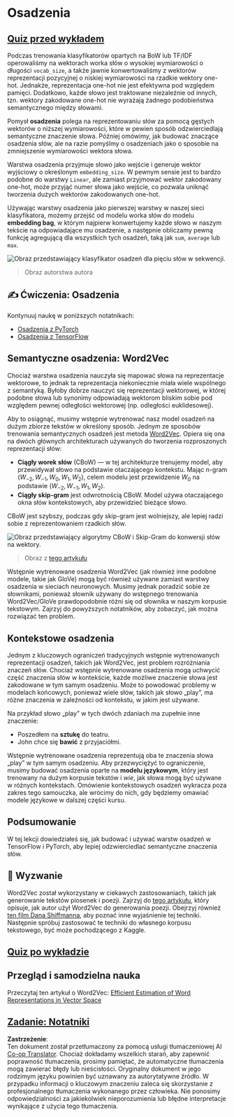 <!--
CO_OP_TRANSLATOR_METADATA:
{
  "original_hash": "e40b47ac3fd48f71304ede1474e66293",
  "translation_date": "2025-08-24T10:13:41+00:00",
  "source_file": "lessons/5-NLP/14-Embeddings/README.md",
  "language_code": "pl"
}
-->
# Osadzenia

## [Quiz przed wykładem](https://red-field-0a6ddfd03.1.azurestaticapps.net/quiz/114)

Podczas trenowania klasyfikatorów opartych na BoW lub TF/IDF operowaliśmy na wektorach worka słów o wysokiej wymiarowości o długości `vocab_size`, a także jawnie konwertowaliśmy z wektorów reprezentacji pozycyjnej o niskiej wymiarowości na rzadkie wektory one-hot. Jednakże, reprezentacja one-hot nie jest efektywna pod względem pamięci. Dodatkowo, każde słowo jest traktowane niezależnie od innych, tzn. wektory zakodowane one-hot nie wyrażają żadnego podobieństwa semantycznego między słowami.

Pomysł **osadzenia** polega na reprezentowaniu słów za pomocą gęstych wektorów o niższej wymiarowości, które w pewien sposób odzwierciedlają semantyczne znaczenie słowa. Później omówimy, jak budować znaczące osadzenia słów, ale na razie pomyślmy o osadzeniach jako o sposobie na zmniejszenie wymiarowości wektora słowa.

Warstwa osadzenia przyjmuje słowo jako wejście i generuje wektor wyjściowy o określonym `embedding_size`. W pewnym sensie jest to bardzo podobne do warstwy `Linear`, ale zamiast przyjmować wektor zakodowany one-hot, może przyjąć numer słowa jako wejście, co pozwala uniknąć tworzenia dużych wektorów zakodowanych one-hot.

Używając warstwy osadzenia jako pierwszej warstwy w naszej sieci klasyfikatora, możemy przejść od modelu worka słów do modelu **embedding bag**, w którym najpierw konwertujemy każde słowo w naszym tekście na odpowiadające mu osadzenie, a następnie obliczamy pewną funkcję agregującą dla wszystkich tych osadzeń, taką jak `sum`, `average` lub `max`.  

![Obraz przedstawiający klasyfikator osadzeń dla pięciu słów w sekwencji.](../../../../../lessons/5-NLP/14-Embeddings/images/embedding-classifier-example.png)

> Obraz autorstwa autora

## ✍️ Ćwiczenia: Osadzenia

Kontynuuj naukę w poniższych notatnikach:
* [Osadzenia z PyTorch](../../../../../lessons/5-NLP/14-Embeddings/EmbeddingsPyTorch.ipynb)
* [Osadzenia z TensorFlow](../../../../../lessons/5-NLP/14-Embeddings/EmbeddingsTF.ipynb)

## Semantyczne osadzenia: Word2Vec

Chociaż warstwa osadzenia nauczyła się mapować słowa na reprezentacje wektorowe, to jednak ta reprezentacja niekoniecznie miała wiele wspólnego z semantyką. Byłoby dobrze nauczyć się reprezentacji wektorowej, w której podobne słowa lub synonimy odpowiadają wektorom bliskim sobie pod względem pewnej odległości wektorowej (np. odległości euklidesowej).

Aby to osiągnąć, musimy wstępnie wytrenować nasz model osadzeń na dużym zbiorze tekstów w określony sposób. Jednym ze sposobów trenowania semantycznych osadzeń jest metoda [Word2Vec](https://en.wikipedia.org/wiki/Word2vec). Opiera się ona na dwóch głównych architekturach używanych do tworzenia rozproszonych reprezentacji słów:

 - **Ciągły worek słów** (CBoW) — w tej architekturze trenujemy model, aby przewidywał słowo na podstawie otaczającego kontekstu. Mając n-gram $(W_{-2},W_{-1},W_0,W_1,W_2)$, celem modelu jest przewidzenie $W_0$ na podstawie $(W_{-2},W_{-1},W_1,W_2)$.
 - **Ciągły skip-gram** jest odwrotnością CBoW. Model używa otaczającego okna słów kontekstowych, aby przewidzieć bieżące słowo.

CBoW jest szybszy, podczas gdy skip-gram jest wolniejszy, ale lepiej radzi sobie z reprezentowaniem rzadkich słów.

![Obraz przedstawiający algorytmy CBoW i Skip-Gram do konwersji słów na wektory.](../../../../../lessons/5-NLP/14-Embeddings/images/example-algorithms-for-converting-words-to-vectors.png)

> Obraz z [tego artykułu](https://arxiv.org/pdf/1301.3781.pdf)

Wstępnie wytrenowane osadzenia Word2Vec (jak również inne podobne modele, takie jak GloVe) mogą być również używane zamiast warstwy osadzenia w sieciach neuronowych. Musimy jednak poradzić sobie ze słownikami, ponieważ słownik używany do wstępnego trenowania Word2Vec/GloVe prawdopodobnie różni się od słownika w naszym korpusie tekstowym. Zajrzyj do powyższych notatników, aby zobaczyć, jak można rozwiązać ten problem.

## Kontekstowe osadzenia

Jednym z kluczowych ograniczeń tradycyjnych wstępnie wytrenowanych reprezentacji osadzeń, takich jak Word2Vec, jest problem rozróżniania znaczeń słów. Chociaż wstępnie wytrenowane osadzenia mogą uchwycić część znaczenia słów w kontekście, każde możliwe znaczenie słowa jest zakodowane w tym samym osadzeniu. Może to powodować problemy w modelach końcowych, ponieważ wiele słów, takich jak słowo „play”, ma różne znaczenia w zależności od kontekstu, w jakim jest używane.

Na przykład słowo „play” w tych dwóch zdaniach ma zupełnie inne znaczenie:

- Poszedłem na **sztukę** do teatru.
- John chce się **bawić** z przyjaciółmi.

Wstępnie wytrenowane osadzenia reprezentują oba te znaczenia słowa „play” w tym samym osadzeniu. Aby przezwyciężyć to ograniczenie, musimy budować osadzenia oparte na **modelu językowym**, który jest trenowany na dużym korpusie tekstów i *wie*, jak słowa mogą być używane w różnych kontekstach. Omówienie kontekstowych osadzeń wykracza poza zakres tego samouczka, ale wrócimy do nich, gdy będziemy omawiać modele językowe w dalszej części kursu.

## Podsumowanie

W tej lekcji dowiedziałeś się, jak budować i używać warstw osadzeń w TensorFlow i PyTorch, aby lepiej odzwierciedlać semantyczne znaczenia słów.

## 🚀 Wyzwanie

Word2Vec został wykorzystany w ciekawych zastosowaniach, takich jak generowanie tekstów piosenek i poezji. Zajrzyj do [tego artykułu](https://www.politetype.com/blog/word2vec-color-poems), który opisuje, jak autor użył Word2Vec do generowania poezji. Obejrzyj również [ten film Dana Shiffmanna](https://www.youtube.com/watch?v=LSS_bos_TPI&ab_channel=TheCodingTrain), aby poznać inne wyjaśnienie tej techniki. Następnie spróbuj zastosować te techniki do własnego korpusu tekstowego, być może pochodzącego z Kaggle.

## [Quiz po wykładzie](https://red-field-0a6ddfd03.1.azurestaticapps.net/quiz/214)

## Przegląd i samodzielna nauka

Przeczytaj ten artykuł o Word2Vec: [Efficient Estimation of Word Representations in Vector Space](https://arxiv.org/pdf/1301.3781.pdf)

## [Zadanie: Notatniki](assignment.md)

**Zastrzeżenie**:  
Ten dokument został przetłumaczony za pomocą usługi tłumaczeniowej AI [Co-op Translator](https://github.com/Azure/co-op-translator). Chociaż dokładamy wszelkich starań, aby zapewnić poprawność tłumaczenia, prosimy pamiętać, że automatyczne tłumaczenia mogą zawierać błędy lub nieścisłości. Oryginalny dokument w jego rodzimym języku powinien być uznawany za autorytatywne źródło. W przypadku informacji o kluczowym znaczeniu zaleca się skorzystanie z profesjonalnego tłumaczenia wykonanego przez człowieka. Nie ponosimy odpowiedzialności za jakiekolwiek nieporozumienia lub błędne interpretacje wynikające z użycia tego tłumaczenia.